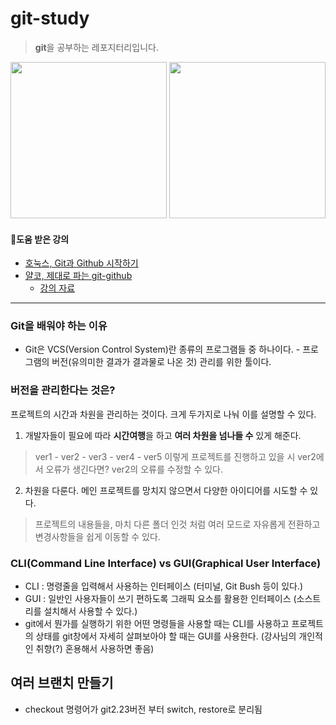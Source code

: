 # git-study
>**git**을 공부하는 레포지터리입니다.

<img src="https://github.com/hy0417sage/study-git/blob/main/git-ylco.png" height="250">
<img src="https://github.com/hy0417sage/study-git/blob/main/honux-git.jpg" height="250">

#### 📎도움 받은 강의
- [호눅스, Git과 Github 시작하기](https://www.inflearn.com/course/git-and-github/dashboard)
- [얄코, 제대로 파는 git-github](https://www.inflearn.com/course/%EC%A0%9C%EB%8C%80%EB%A1%9C-%ED%8C%8C%EB%8A%94-%EA%B9%83)
    - [강의 자료](https://www.yalco.kr/lectures/git-github/)

***

### Git을 배워야 하는 이유
- Git은 VCS(Version Control System)란 종류의 프로그램들 중 하나이다. - 프로그램의 버전(유의미한 결과가 결과물로 나온 것) 관리를 위한 툴이다.

### 버전을 관리한다는 것은? 
프로젝트의 시간과 차원을 관리하는 것이다. 크게 두가지로 나눠 이를 설명할 수 있다.
1. 개발자들이 필요에 따라 **시간여행**을 하고 **여러 차원을 넘나들 수** 있게 해준다. 
> ver1 - ver2 - ver3 - ver4 - ver5 이렇게 프로젝트를 진행하고 있을 시 ver2에서 오류가 생긴다면? ver2의 오류를 수정할 수 있다.
2. 차원을 다룬다. 메인 프로젝트를 망치지 않으면서 다양한 아이디어를 시도할 수 있다.
> 프로젝트의 내용들을, 마치 다른 폴더 인것 처럼 여러 모드로 자유롭게 전환하고 변경사항들을 쉽게 이동할 수 있다.


### CLI(Command Line Interface) vs GUI(Graphical User Interface)
- CLI : 명령줄을 입력해서 사용하는 인터페이스 (터미널, Git Bush 등이 있다.)
- GUI : 일반인 사용자들이 쓰기 편하도록 그래픽 요소를 활용한 인터페이스 (소스트리를 설치해서 사용할 수 있다.)
- git에서 뭔가를 실행하기 위한 어떤 명령들을 사용할 때는 CLI를 사용하고 프로젝트의 상태를 git창에서 자세히 살펴보아야 할 때는 GUI를 사용한다. (강사님의 개인적인 취향(?) 혼용해서 사용하면 좋음)

## 여러 브랜치 만들기
+ checkout 명령어가 git2.23버전 부터 switch, restore로 분리됨